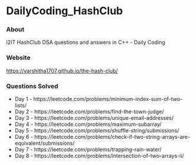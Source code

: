 # DailyCoding_HashClub

### About
I2IT HashClub DSA questions and answers in C++ - Daily Coding

### Website 
https://varshitha1707.github.io/the-hash-club/

### Questions Solved 

<ul>
<li>Day 1 - https://leetcode.com/problems/minimum-index-sum-of-two-lists/</li>
<li>Day 2 - https://leetcode.com/problems/find-the-town-judge/</li>
<li>Day 3 - https://leetcode.com/problems/unique-email-addresses/</li>
<li>Day 4 - https://leetcode.com/problems/maximum-subarray/</li>
<li>Day 5 - https://leetcode.com/problems/shuffle-string/submissions/</li>
<li>Day 6 - https://leetcode.com/problems/check-if-two-string-arrays-are-equivalent/submissions/</li>
<li>Day 7 - https://leetcode.com/problems/trapping-rain-water/ </li>
<li>Day 8 - https://leetcode.com/problems/intersection-of-two-arrays-ii/</li>
</ul>



